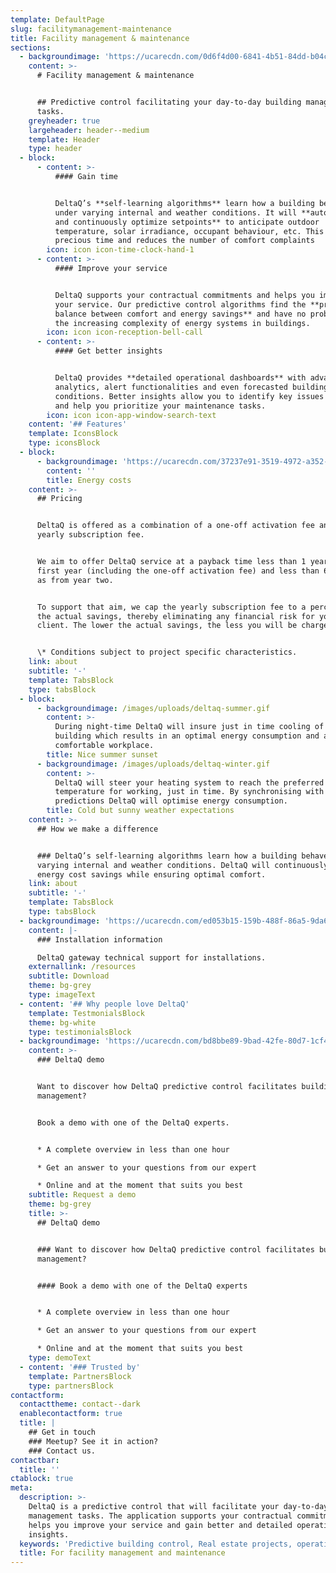 ```yaml
---
template: DefaultPage
slug: facilitymanagement-maintenance
title: Facility management & maintenance
sections:
  - backgroundimage: 'https://ucarecdn.com/0d6f4d00-6841-4b51-84dd-b04c6fd29102/'
    content: >-
      # Facility management & maintenance


      ## Predictive control facilitating your day-to-day building management
      tasks.
    greyheader: true
    largeheader: header--medium
    template: Header
    type: header
  - block:
      - content: >-
          #### Gain time


          DeltaQ’s **self-learning algorithms** learn how a building behaves
          under varying internal and weather conditions. It will **automatically
          and continuously optimize setpoints** to anticipate outdoor
          temperature, solar irradiance, occupant behaviour, etc. This saves you
          precious time and reduces the number of comfort complaints
        icon: icon icon-time-clock-hand-1
      - content: >-
          #### Improve your service


          DeltaQ supports your contractual commitments and helps you improve
          your service. Our predictive control algorithms find the **proper
          balance between comfort and energy savings** and have no problem with
          the increasing complexity of energy systems in buildings.
        icon: icon icon-reception-bell-call
      - content: >-
          #### Get better insights


          DeltaQ provides **detailed operational dashboards** with advanced
          analytics, alert functionalities and even forecasted building
          conditions. Better insights allow you to identify key issues faster
          and help you prioritize your maintenance tasks.
        icon: icon icon-app-window-search-text
    content: '## Features'
    template: IconsBlock
    type: iconsBlock
  - block:
      - backgroundimage: 'https://ucarecdn.com/37237e91-3519-4972-a352-218352e571cf/'
        content: ''
        title: Energy costs
    content: >-
      ## Pricing


      DeltaQ is offered as a combination of a one-off activation fee and a
      yearly subscription fee.


      We aim to offer DeltaQ service at a payback time less than 1 year for the
      first year (including the one-off activation fee) and less than 6 months
      as from year two.


      To support that aim, we cap the yearly subscription fee to a percentage of
      the actual savings, thereby eliminating any financial risk for you as a
      client. The lower the actual savings, the less you will be charged. *


      \* Conditions subject to project specific characteristics.
    link: about
    subtitle: '-'
    template: TabsBlock
    type: tabsBlock
  - block:
      - backgroundimage: /images/uploads/deltaq-summer.gif
        content: >-
          During night-time DeltaQ will insure just in time cooling of your
          building which results in an optimal energy consumption and a
          comfortable workplace.
        title: Nice summer sunset
      - backgroundimage: /images/uploads/deltaq-winter.gif
        content: >-
          DeltaQ will steer your heating system to reach the preferred
          temperature for working, just in time. By synchronising with weather
          predictions DeltaQ will optimise energy consumption.
        title: Cold but sunny weather expectations
    content: >-
      ## How we make a difference


      ### DeltaQ’s self-learning algorithms learn how a building behaves under
      varying internal and weather conditions. DeltaQ will continuously maximize
      energy cost savings while ensuring optimal comfort.
    link: about
    subtitle: '-'
    template: TabsBlock
    type: tabsBlock
  - backgroundimage: 'https://ucarecdn.com/ed053b15-159b-488f-86a5-9da625450a9b/'
    content: |-
      ### Installation information

      DeltaQ gateway technical support for installations.
    externallink: /resources
    subtitle: Download
    theme: bg-grey
    type: imageText
  - content: '## Why people love DeltaQ'
    template: TestmonialsBlock
    theme: bg-white
    type: testimonialsBlock
  - backgroundimage: 'https://ucarecdn.com/bd8bbe89-9bad-42fe-80d7-1cf4b54d1d1c/'
    content: >-
      ### DeltaQ demo


      Want to discover how DeltaQ predictive control facilitates building
      management?


      Book a demo with one of the DeltaQ experts.


      * A complete overview in less than one hour

      * Get an answer to your questions from our expert

      * Online and at the moment that suits you best
    subtitle: Request a demo
    theme: bg-grey
    title: >-
      ## DeltaQ demo


      ### Want to discover how DeltaQ predictive control facilitates building
      management?


      #### Book a demo with one of the DeltaQ experts


      * A complete overview in less than one hour

      * Get an answer to your questions from our expert

      * Online and at the moment that suits you best
    type: demoText
  - content: '### Trusted by'
    template: PartnersBlock
    type: partnersBlock
contactform:
  contacttheme: contact--dark
  enablecontactform: true
  title: |
    ## Get in touch
    ### Meetup? See it in action?
    ### Contact us.
contactbar:
  title: ''
ctablock: true
meta:
  description: >-
    DeltaQ is a predictive control that will facilitate your day-to-day building
    management tasks. The application supports your contractual commitments and
    helps you improve your service and gain better and detailed operational
    insights. 
  keywords: 'Predictive building control, Real estate projects, operations'
  title: For facility management and maintenance
---
```


